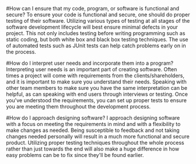 #How can I ensure that my code, program, or software is functional and secure?
To ensure your code is functional and secure, one should do proper testing of their software. Utilizing various types of testing at all stages of the software development lifecycle will best ensure minimal defects in your project. This not only includes testing before writing programming such as static coding, but both white box and black box testing techniques. The use of automated tests such as JUnit tests can help catch problems early on in the process.

#How do I interpret user needs and incorporate them into a program?
Interpreting user needs is an important part of creating software. Often times a project will come with requirements from the clients/shareholders, and it is important to make sure you understand their needs. Speaking with other team members to make sure you have the same interpretation can be helpful, as can speaking with end users through interviews or testing. Once you've understood the requirements, you can set up proper tests to ensure you are meeting them throughout the development process.

#How do I approach designing software?
I approach designing software with a focus on meeting the requirements in mind and with a flexibility to make changes as needed. Being susceptible to feedback and not taking changes needed personally will result in a much more functional and secure product. Utilizing proper testing techniques throughout the whole process rather than just towards the end will also make a huge difference in how easy problems can be to fix since they'll be found earlier.
